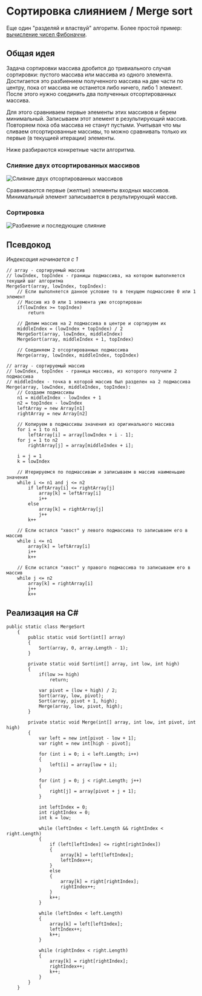 ﻿# Сортировка слиянием / Merge sort
Еще один "разделяй и властвуй" алгоритм. Более простой пример: [вычисление чисел Фибоначчи](../RecursionFibonacci/Fibonacci.md).

## Общая идея
Задача сортировки массива дробится до тривиального случая сортировки: пустого массива или массива из одного элемента. Достигается это разбиением полученного массива на две части по центру, пока от массива не останется либо ничего, либо 1 элемент. После этого нужно соединить два полученных отсортированных массива.

Для этого сравниваем первые элементы этих массивов и берем минимальный. Записываем этот элемент в результирующий массив. Повторяем пока оба массива не станут пустыми. Учитывая что мы сливаем отсортированные массивы, то можно сравнивать только их первые (в текущией итерации) элементы.

Ниже разбираются конкретные части алгоритма.

### Слияние двух отсортированных массивов
![Слияние двух отсортированных массивов](./Images/merge.png)

Сравниваются первые (желтые) элементы входных массивов. Минимальный элемент записывается в результирующий массив.

### Сортировка
![Разбиение и последующие слияние](./Images/mergeSort.png)

## Псевдокод
*Индексация начинается с 1*
```
// array - сортируемый массив
// lowIndex, topIndex - границы подмассива, на котором выполняется текущий шаг алгоритма
MergeSort(array, lowIndex, topIndex):
    // Если выполняется данное условие то в текущем подмассиве 0 или 1 элемент
    // Массив из 0 или 1 элемента уже отсортирован
    if(lowIndex >= topIndex)
        return
        
    // Делим массив на 2 подмассива в центре и сортируем их
    middleIndex = (lowIndex + topIndex) / 2
    MergeSort(array, lowIndex, middleIndex)   
    MergeSort(array, middleIndex + 1, topIndex)
    
    // Соединяем 2 отсортированных подмассива
    Merge(array, lowIndex, middleIndex, topIndex)
```
```
// array - сортируемый массив
// lowIndex, topIndex - граница массива, из которого получили 2 подмассива
// middleIndex - точка в которой массив был разделен на 2 подмассива
Merge(array, lowIndex, middleIndex, topIndex):
    // Создаем подмассивы
    n1 = middleIndex - lowIndex + 1
    n2 = topIndex - lowIndex
    leftArray = new Array[n1]    
    rightArray = new Array[n2]
    
    // Копируем в подмассивы значения из оригинального массива
    for i = 1 to n1
        leftArray[i] = array[lowIndex + i - 1];
    for j = 1 to n2
        rightArray[j] = array[middleIndex + i];    
        
    i = j = 1
    k = lowIndex
    
    // Итерируемся по подмассивам и записываем в массив наименьшие значения
    while i <= n1 and j <= n2
        if leftArray[i] <= rightArray[j]
            array[k] = leftArray[i]
            i++
        else
            array[k] = rightArray[j]
            j++
        k++
        
    // Если остался "хвост" у левого подмассива то записываем его в массив
    while i <= n1
        array[k] = leftArray[i]
        i++
        k++
    
    // Если остался "хвост" у правого подмассива то записываем его в массив    
    while j <= n2
        array[k] = rightArray[i]
        j++
        k++
```
## Реализация на С#
```
public static class MergeSort
    {
        public static void Sort(int[] array)
        {
            Sort(array, 0, array.Length - 1);
        }

        private static void Sort(int[] array, int low, int high)
        {
            if(low >= high)
                return;

            var pivot = (low + high) / 2;
            Sort(array, low, pivot);
            Sort(array, pivot + 1, high);
            Merge(array, low, pivot, high);
        }

        private static void Merge(int[] array, int low, int pivot, int high)
        {
            var left = new int[pivot - low + 1];
            var right = new int[high - pivot];
            
            for (int i = 0; i < left.Length; i++)
            {
                left[i] = array[low + i];
            }
            
            for (int j = 0; j < right.Length; j++)
            {
                right[j] = array[pivot + j + 1];
            }

            int leftIndex = 0;
            int rightIndex = 0;
            int k = low;

            while (leftIndex < left.Length && rightIndex < right.Length)
            {
                if (left[leftIndex] <= right[rightIndex])
                {
                    array[k] = left[leftIndex];
                    leftIndex++;
                }
                else
                {
                    array[k] = right[rightIndex];
                    rightIndex++;
                }
                k++;
            }

            while (leftIndex < left.Length)
            {
                array[k] = left[leftIndex];
                leftIndex++;
                k++;
            }
            
            while (rightIndex < right.Length)
            {
                array[k] = right[rightIndex];
                rightIndex++;
                k++;
            }
        }
    }
```
